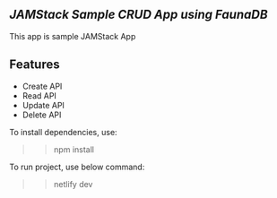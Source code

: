 ## _JAMStack Sample CRUD App using FaunaDB_

This app is sample JAMStack App
## Features
- Create API
- Read API
- Update API
- Delete API

To install dependencies, use:
>> npm install

To run project, use below command:
>> netlify dev